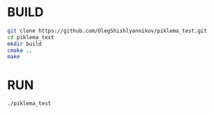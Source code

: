 # BUILD

```bash
git clone https://github.com/OlegShishlyannikov/piklema_test.git
cd piklema_test
mkdir build
cmake ..
make
```

# RUN

```bash
./piklema_test
```
